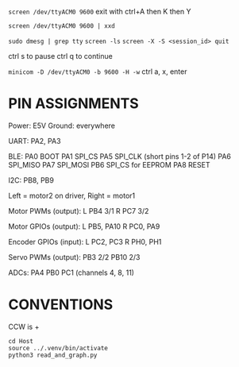 `screen /dev/ttyACM0 9600`
exit with ctrl+A then K then Y

`screen /dev/ttyACM0 9600 | xxd`

`sudo dmesg | grep tty`
`screen -ls`
`screen -X -S <session_id> quit`

ctrl s to pause ctrl q to continue


`minicom -D /dev/ttyACM0 -b 9600 -H -w`
ctrl a, x, enter

# PIN ASSIGNMENTS
Power: E5V
Ground: everywhere

UART: PA2, PA3

BLE:
PA0 BOOT
PA1 SPI_CS
PA5 SPI_CLK (short pins 1-2 of P14)
PA6 SPI_MISO
PA7 SPI_MOSI
PB6 SPI_CS for EEPROM
PA8 RESET

I2C: PB8, PB9

Left = motor2 on driver, Right = motor1

Motor PWMs (output):
L PB4 3/1
R PC7 3/2

Motor GPIOs (output):
L PB5, PA10
R PC0, PA9

Encoder GPIOs (input):
L PC2, PC3
R PH0, PH1

Servo PWMs (output):
PB3 2/2
PB10 2/3

ADCs: PA4 PB0 PC1 (channels 4, 8, 11)

# CONVENTIONS
CCW is +

```
cd Host
source ../.venv/bin/activate
python3 read_and_graph.py
```